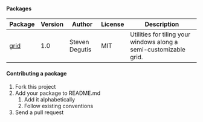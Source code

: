 #### Packages

| Package                                        | Version | Author         | License | Description                                                       |
|------------------------------------------------|---------|----------------|---------|-------------------------------------------------------------------|
| [grid](https://github.com/sdegutis/hydra-grid) | 1.0     | Steven Degutis | MIT     | Utilities for tiling your windows along a semi-customizable grid. |

#### Contributing a package

1. Fork this project
2. Add your package to README.md
    1. Add it alphabetically
    2. Follow existing conventions
3. Send a pull request
